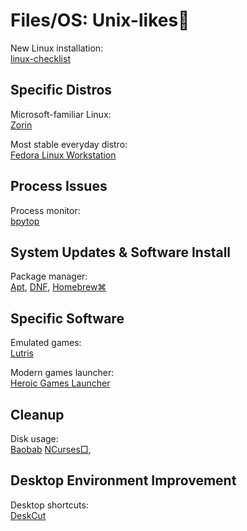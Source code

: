 # Files/OS: Unix-likes🐧

New Linux installation:  
[linux-checklist](https://github.com/jeanlucaslima/linux-checklist)

## Specific Distros

Microsoft-familiar Linux:  
[Zorin](https://zorin.com/)

Most stable everyday distro:  
[Fedora Linux Workstation](https://fedoraproject.org/workstation/)

## Process Issues

Process monitor:  
[bpytop](https://github.com/aristocratos/bpytop)

## System Updates & Software Install

Package manager:  
[Apt](https://wiki.debian.org/Apt),
[DNF](https://rpm-software-management.github.io/),
[Homebrew⌘](https://brew.sh/)

## Specific Software

Emulated games:  
[Lutris](https://lutris.net/)

Modern games launcher:  
[Heroic Games Launcher](https://heroicgameslauncher.com/)

## Cleanup

Disk usage:  
[Baobab](http://www.marzocca.net/linux/baobab/)
[NCurses□](https://dev.yorhel.nl/ncdu),

## Desktop Environment Improvement

Desktop shortcuts:  
[DeskCut](https://github.com/NayamAmarshe/DeskCut)
